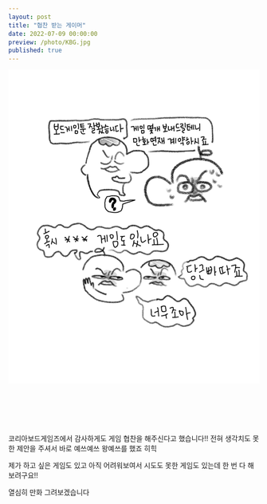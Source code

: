 ```yaml
---
layout: post
title: "협찬 받는 게이머"
date: 2022-07-09 00:00:00
preview: /photo/KBG.jpg
published: true
---
```


<img src="/photo/KBG.jpg" width="1000">

<br/><br/><br/><br/>

코리아보드게임즈에서 감사하게도 게임 협찬을 해주신다고 했습니다!!
전혀 생각치도 못한 제안을 주셔서 바로 예쓰예쓰 왕예쓰를 했죠 히힉

제가 하고 싶은 게임도 있고 아직 어려워보여서 시도도 못한 게임도 있는데 한 번 다 해보려구요!!

열심히 만화 그려보겠습니다
